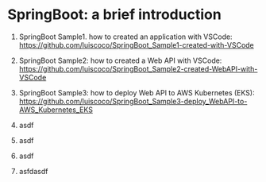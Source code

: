 # SpringBoot: a brief introduction

1. SpringBoot Sample1. how to created an application with VSCode: https://github.com/luiscoco/SpringBoot_Sample1-created-with-VSCode

2. SpringBoot Sample2: how to created a Web API with VSCode: https://github.com/luiscoco/SpringBoot_Sample2-created-WebAPI-with-VSCode

3. SpringBoot Sample3: how to deploy Web API to AWS Kubernetes (EKS): https://github.com/luiscoco/SpringBoot_Sample3-deploy_WebAPI-to-AWS_Kubernetes_EKS

4. asdf

5. asdf

6. asdf

7. asfdasdf
